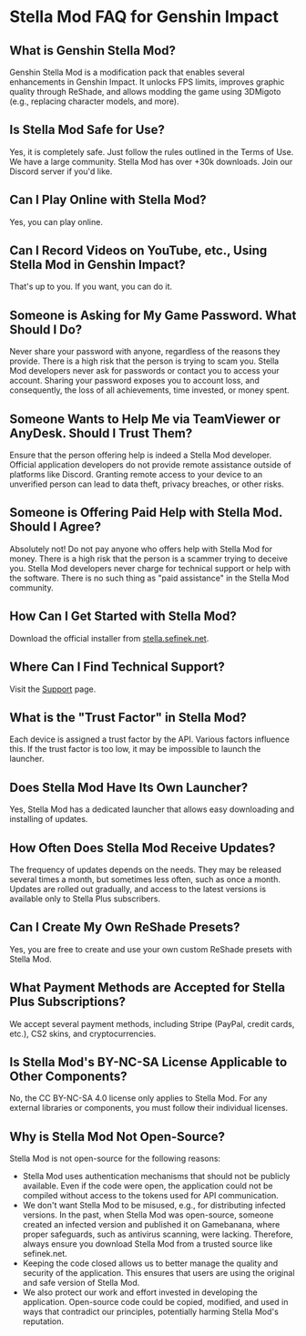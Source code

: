[//]: # (Title: Stella Mod FAQ: Essential Insights for Genshin Impact Modding)
[//]: # (Description: Discover answers to frequently asked questions about Stella Mod for Genshin Impact. Learn about safety, features like FPS unlock and ReShade, and how to get started.)
[//]: # (Tags: Genshin Impact, Stella Mod, FPS unlock, modding, ReShade, 3DMigoto, technical support, launcher)
[//]: # (Canonical: /genshin-stella-mod/docs?page=faq)
[//]: # (Contributors: Sefinek)

# Stella Mod FAQ for Genshin Impact

## What is Genshin Stella Mod?
Genshin Stella Mod is a modification pack that enables several enhancements in Genshin Impact.
It unlocks FPS limits, improves graphic quality through ReShade, and allows modding the game using 3DMigoto (e.g., replacing character models, and more).

## Is Stella Mod Safe for Use?
Yes, it is completely safe. Just follow the rules outlined in the Terms of Use.
We have a large community. Stella Mod has over +30k downloads. Join our Discord server if you'd like.

## Can I Play Online with Stella Mod?
Yes, you can play online.

## Can I Record Videos on YouTube, etc., Using Stella Mod in Genshin Impact?
That's up to you. If you want, you can do it.

## Someone is Asking for My Game Password. What Should I Do?
Never share your password with anyone, regardless of the reasons they provide. There is a high risk that the person is trying to scam you.
Stella Mod developers never ask for passwords or contact you to access your account.
Sharing your password exposes you to account loss, and consequently, the loss of all achievements, time invested, or money spent.

## Someone Wants to Help Me via TeamViewer or AnyDesk. Should I Trust Them?
Ensure that the person offering help is indeed a Stella Mod developer. Official application developers do not provide remote assistance outside of platforms like Discord.
Granting remote access to your device to an unverified person can lead to data theft, privacy breaches, or other risks.

## Someone is Offering Paid Help with Stella Mod. Should I Agree?
Absolutely not! Do not pay anyone who offers help with Stella Mod for money.
There is a high risk that the person is a scammer trying to deceive you.
Stella Mod developers never charge for technical support or help with the software. There is no such thing as "paid assistance" in the Stella Mod community.

## How Can I Get Started with Stella Mod?
Download the official installer from [stella.sefinek.net](https://stella.sefinek.net).

## Where Can I Find Technical Support?
Visit the [Support](https://sefinek.net/genshin-stella-mod/docs?page=support) page.

## What is the "Trust Factor" in Stella Mod?
Each device is assigned a trust factor by the API. Various factors influence this.
If the trust factor is too low, it may be impossible to launch the launcher.

## Does Stella Mod Have Its Own Launcher?
Yes, Stella Mod has a dedicated launcher that allows easy downloading and installing of updates.

## How Often Does Stella Mod Receive Updates?
The frequency of updates depends on the needs. They may be released several times a month, but sometimes less often, such as once a month.
Updates are rolled out gradually, and access to the latest versions is available only to Stella Plus subscribers.

## Can I Create My Own ReShade Presets?
Yes, you are free to create and use your own custom ReShade presets with Stella Mod.

## What Payment Methods are Accepted for Stella Plus Subscriptions?
We accept several payment methods, including Stripe (PayPal, credit cards, etc.), CS2 skins, and cryptocurrencies.

## Is Stella Mod's BY-NC-SA License Applicable to Other Components?
No, the CC BY-NC-SA 4.0 license only applies to Stella Mod. For any external libraries or components, you must follow their individual licenses.

## Why is Stella Mod Not Open-Source?
Stella Mod is not open-source for the following reasons:

- Stella Mod uses authentication mechanisms that should not be publicly available. Even if the code were open, the application could not be compiled without access to the tokens used for API communication.
- We don't want Stella Mod to be misused, e.g., for distributing infected versions. In the past, when Stella Mod was open-source, someone created an infected version and published it on Gamebanana, where proper safeguards, such as antivirus scanning, were lacking. Therefore, always ensure you download Stella Mod from a trusted source like sefinek.net.
- Keeping the code closed allows us to better manage the quality and security of the application. This ensures that users are using the original and safe version of Stella Mod.
- We also protect our work and effort invested in developing the application. Open-source code could be copied, modified, and used in ways that contradict our principles, potentially harming Stella Mod's reputation.